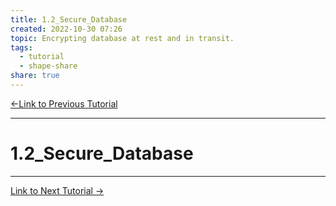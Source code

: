 ```yaml
---  
title: 1.2_Secure_Database  
created: 2022-10-30 07:26  
topic: Encrypting database at rest and in transit.  
tags:  
  - tutorial  
  - shape-share  
share: true  
---  
```

  
  
[←Link to Previous Tutorial](/docs/1.1_Configure_Environment.md)  
  
---  
# 1.2_Secure_Database  
---  
[Link to Next Tutorial →]()  
